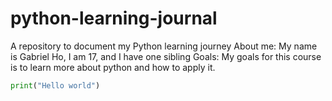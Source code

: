 # python-learning-journal
A repository to document my Python learning journey
About me: My name is Gabriel Ho, I am 17, and I have one sibling
Goals: My goals for this course is to learn more about python and how to apply it.
```python
print("Hello world")
```
